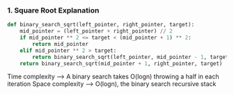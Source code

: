 ### 1. Square Root Explanation

```python
def binary_search_sqrt(left_pointer, right_pointer, target):
    mid_pointer = (left_pointer + right_pointer) // 2
    if mid_pointer ** 2 <= target < (mid_pointer + 1) ** 2:
        return mid_pointer
    elif mid_pointer ** 2 > target:
        return binary_search_sqrt(left_pointer, mid_pointer - 1, target)
    return binary_search_sqrt(mid_pointer + 1, right_pointer, target)
```

Time complexity --> A binary search takes O(logn) throwing a half in each iteration
Space complexity --> O(logn), the binary search recursive stack 
